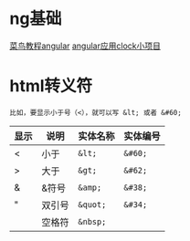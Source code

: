 # ng基础
[菜鸟教程angular](https://www.runoob.com/angularjs/angularjs-tutorial.html)
[angular应用clock小项目](https://github.com/shenshuxin01/shenshuxin01.github.io/tree/master/game/clock)

# html转义符
`比如，要显示小于号（<），就可以写 &lt; 或者 &#60; `

|显示 | 说明 | 实体名称 | 实体编号 |
| --- | --- | -------- | ------ |
| <   | 小于 | `&lt;`  | `&#60;`|
| >   | 大于 | `&gt;`  | `&#62;`|
| &   | &符号 | `&amp;`  | `&#38;`|
| "   | 双引号 | `&quot;`  | `&#34;`|
|    | 空格符 | `&nbsp;`  |       |
			